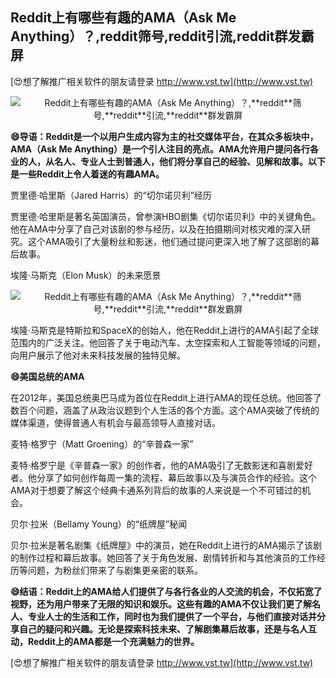 ## **Reddit上有哪些有趣的AMA（Ask Me Anything）？,**reddit**筛号,**reddit**引流,**reddit**群发霸屏**

[😍想了解推广相关软件的朋友请登录 http://www.vst.tw](http://www.vst.tw)

 <center><img src="https://vst.tw/MP4/tuiguang/png/5.png" alt="Reddit上有哪些有趣的AMA（Ask Me Anything）？,**reddit**筛号,**reddit**引流,**reddit**群发霸屏"></center>

**😄导语：Reddit是一个以用户生成内容为主的社交媒体平台，在其众多板块中，AMA（Ask Me Anything）是一个引人注目的亮点。AMA允许用户提问各行各业的人，从名人、专业人士到普通人，他们将分享自己的经验、见解和故事。以下是一些Reddit上令人着迷的有趣AMA。**

贾里德·哈里斯（Jared Harris）的“切尔诺贝利”经历

贾里德·哈里斯是著名英国演员，曾参演HBO剧集《切尔诺贝利》中的关键角色。他在AMA中分享了自己对该剧的参与经历，以及在拍摄期间对核灾难的深入研究。这个AMA吸引了大量粉丝和影迷，他们通过提问更深入地了解了这部剧的幕后故事。

埃隆·马斯克（Elon Musk）的未来愿景

 <center><img src="https://vst.tw/MP4/tuiguang/png/6.png" alt="Reddit上有哪些有趣的AMA（Ask Me Anything）？,**reddit**筛号,**reddit**引流,**reddit**群发霸屏"></center>

埃隆·马斯克是特斯拉和SpaceX的创始人，他在Reddit上进行的AMA引起了全球范围内的广泛关注。他回答了关于电动汽车、太空探索和人工智能等领域的问题，向用户展示了他对未来科技发展的独特见解。

**😄美国总统的AMA**

在2012年，美国总统奥巴马成为首位在Reddit上进行AMA的现任总统。他回答了数百个问题，涵盖了从政治议题到个人生活的各个方面。这个AMA突破了传统的媒体渠道，使得普通人有机会与最高领导人直接对话。

麦特·格罗宁（Matt Groening）的“辛普森一家”

麦特·格罗宁是《辛普森一家》的创作者，他的AMA吸引了无数影迷和喜剧爱好者。他分享了如何创作每周一集的流程、幕后故事以及与演员合作的经验。这个AMA对于想要了解这个经典卡通系列背后的故事的人来说是一个不可错过的机会。

贝尔·拉米（Bellamy Young）的“纸牌屋”秘闻

贝尔·拉米是著名剧集《纸牌屋》中的演员，她在Reddit上进行的AMA揭示了该剧的制作过程和幕后故事。她回答了关于角色发展、剧情转折和与其他演员的工作经历等问题，为粉丝们带来了与剧集更亲密的联系。

**😄结语：Reddit上的AMA给人们提供了与各行各业的人交流的机会，不仅拓宽了视野，还为用户带来了无限的知识和娱乐。这些有趣的AMA不仅让我们更了解名人、专业人士的生活和工作，同时也为我们提供了一个平台，与他们直接对话并分享自己的疑问和兴趣。无论是探索科技未来、了解剧集幕后故事，还是与名人互动，Reddit上的AMA都是一个充满魅力的世界。**

[😍想了解推广相关软件的朋友请登录 http://www.vst.tw](http://www.vst.tw)



